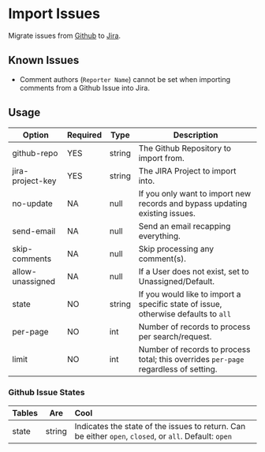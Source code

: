 # Import Issues

Migrate issues from [Github](https://developer.github.com/v3/) to [Jira](https://developer.atlassian.com/cloud/jira/platform/rest/).

## Known Issues

- Comment authors (`Reporter Name`) cannot be set when importing comments from a Github Issue into Jira.

## Usage

|Option|Required|Type|Description|
|---------|-----|-------|------------|
|github-repo|YES|string|The Github Repository to import from.|
|jira-project-key|YES|string|The JIRA Project to import into.|
|no-update|NA|null|If you only want to import new records and bypass updating existing issues.|
|send-email|NA|null|Send an email recapping everything.|
|skip-comments|NA|null|Skip processing any comment(s).|
|allow-unassigned|NA|null|If a User does not exist, set to Unassigned/Default.|
|state|NO|string|If you would like to import a specific state of issue, otherwise defaults to `all`|
|per-page|NO|int|Number of records to process per search/request.|
|limit|NO|int|Number of records to process total; this overrides `per-page` regardless of setting.|

### Github Issue States  

| Tables        | Are           | Cool  |
| ------------- |:-------------:| :-----|
| state         | string | Indicates the state of the issues to return. Can be either `open`, `closed`, or `all`. Default: `open` |